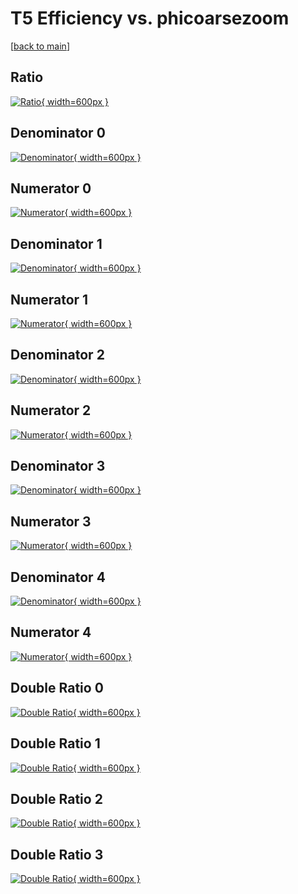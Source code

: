 # T5 Efficiency vs. phicoarsezoom

[[back to main](./)]



## Ratio

[![Ratio](../mtv/var/T5_xtr_211_1_eff_phicoarsezoom.png){ width=600px }](../mtv/var/T5_xtr_211_1_eff_phicoarsezoom.pdf)

## Denominator 0

[![Denominator](../mtv/den/T5_xtr_211_1_eff_phicoarsezoom_den0.png){ width=600px }](../mtv/den/T5_xtr_211_1_eff_phicoarsezoom_den0.pdf)

## Numerator 0

[![Numerator](../mtv/num/T5_xtr_211_1_eff_phicoarsezoom_num0.png){ width=600px }](../mtv/num/T5_xtr_211_1_eff_phicoarsezoom_num0.pdf)

## Denominator 1

[![Denominator](../mtv/den/T5_xtr_211_1_eff_phicoarsezoom_den1.png){ width=600px }](../mtv/den/T5_xtr_211_1_eff_phicoarsezoom_den1.pdf)

## Numerator 1

[![Numerator](../mtv/num/T5_xtr_211_1_eff_phicoarsezoom_num1.png){ width=600px }](../mtv/num/T5_xtr_211_1_eff_phicoarsezoom_num1.pdf)

## Denominator 2

[![Denominator](../mtv/den/T5_xtr_211_1_eff_phicoarsezoom_den2.png){ width=600px }](../mtv/den/T5_xtr_211_1_eff_phicoarsezoom_den2.pdf)

## Numerator 2

[![Numerator](../mtv/num/T5_xtr_211_1_eff_phicoarsezoom_num2.png){ width=600px }](../mtv/num/T5_xtr_211_1_eff_phicoarsezoom_num2.pdf)

## Denominator 3

[![Denominator](../mtv/den/T5_xtr_211_1_eff_phicoarsezoom_den3.png){ width=600px }](../mtv/den/T5_xtr_211_1_eff_phicoarsezoom_den3.pdf)

## Numerator 3

[![Numerator](../mtv/num/T5_xtr_211_1_eff_phicoarsezoom_num3.png){ width=600px }](../mtv/num/T5_xtr_211_1_eff_phicoarsezoom_num3.pdf)

## Denominator 4

[![Denominator](../mtv/den/T5_xtr_211_1_eff_phicoarsezoom_den4.png){ width=600px }](../mtv/den/T5_xtr_211_1_eff_phicoarsezoom_den4.pdf)

## Numerator 4

[![Numerator](../mtv/num/T5_xtr_211_1_eff_phicoarsezoom_num4.png){ width=600px }](../mtv/num/T5_xtr_211_1_eff_phicoarsezoom_num4.pdf)

## Double Ratio 0

[![Double Ratio](../mtv/ratio/T5_xtr_211_1_eff_phicoarsezoom_ratio0.png){ width=600px }](../mtv/ratio/T5_xtr_211_1_eff_phicoarsezoom_ratio0.pdf)

## Double Ratio 1

[![Double Ratio](../mtv/ratio/T5_xtr_211_1_eff_phicoarsezoom_ratio1.png){ width=600px }](../mtv/ratio/T5_xtr_211_1_eff_phicoarsezoom_ratio1.pdf)

## Double Ratio 2

[![Double Ratio](../mtv/ratio/T5_xtr_211_1_eff_phicoarsezoom_ratio2.png){ width=600px }](../mtv/ratio/T5_xtr_211_1_eff_phicoarsezoom_ratio2.pdf)

## Double Ratio 3

[![Double Ratio](../mtv/ratio/T5_xtr_211_1_eff_phicoarsezoom_ratio3.png){ width=600px }](../mtv/ratio/T5_xtr_211_1_eff_phicoarsezoom_ratio3.pdf)

